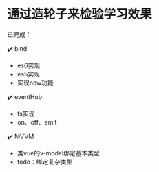 # 通过造轮子来检验学习效果

已完成：

✔️ bind
-   es6实现
-   es5实现
-   实现new功能

✔️ eventHub
-   ts实现
-   on、off、emit

✔️ MVVM
-   类vue的v-model绑定基本类型
-   todo：绑定复杂类型
